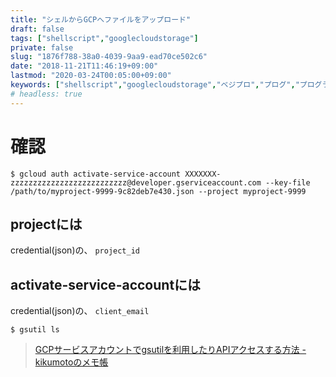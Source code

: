 ```yaml
---
title: "シェルからGCPへファイルをアップロード"
draft: false
tags: ["shellscript","googlecloudstorage"]
private: false
slug: "1876f788-38a0-4039-9aa9-ead70ce502c6"
date: "2018-11-21T11:46:19+09:00"
lastmod: "2020-03-24T00:05:00+09:00"
keywords: ["shellscript","googlecloudstorage","ベジプロ","プログ","プログラム"]
# headless: true
---
```


# 確認
```
$ gcloud auth activate-service-account XXXXXXX-zzzzzzzzzzzzzzzzzzzzzzzzzz@developer.gserviceaccount.com --key-file /path/to/myproject-9999-9c82deb7e430.json --project myproject-9999
```

## projectには
credential(json)の、 `project_id`

## activate-service-accountには
credential(json)の、 `client_email`

```
$ gsutil ls
```

> [GCPサービスアカウントでgsutilを利用したりAPIアクセスする方法 - kikumotoのメモ帳](https://kikumoto.hatenablog.com/entry/2015/10/05/203545)
